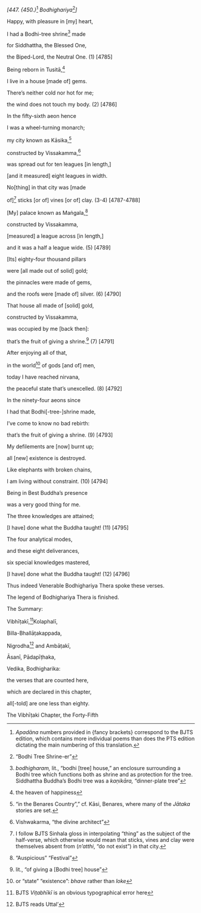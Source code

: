 *\[447. {450.}*[^1] *Bodhighariya*[^2]*\]*

Happy, with pleasure in \[my\] heart,

I had a Bodhi-tree shrine[^3] made

for Siddhattha, the Blessed One,

the Biped-Lord, the Neutral One. (1) \[4785\]

Being reborn in Tusitā,[^4]

I live in a house \[made of\] gems.

There’s neither cold nor hot for me;

the wind does not touch my body. (2) \[4786\]

In the fifty-sixth aeon hence

I was a wheel-turning monarch;

my city known as Kāsika,[^5]

constructed by Vissakamma,[^6]

was spread out for ten leagues \[in length,\]

\[and it measured\] eight leagues in width.

No\[thing\] in that city was \[made

of\][^7] sticks \[or of\] vines \[or of\] clay. (3-4) \[4787-4788\]

\[My\] palace known as Maṅgala,[^8]

constructed by Vissakamma,

\[measured\] a league across \[in length,\]

and it was a half a league wide. (5) \[4789\]

\[Its\] eighty-four thousand pillars

were \[all made out of solid\] gold;

the pinnacles were made of gems,

and the roofs were \[made of\] silver. (6) \[4790\]

That house all made of \[solid\] gold,

constructed by Vissakamma,

was occupied by me \[back then\]:

that’s the fruit of giving a shrine.[^9] (7) \[4791\]

After enjoying all of that,

in the world[^10] of gods \[and of\] men,

today I have reached nirvana,

the peaceful state that’s unexcelled. (8) \[4792\]

In the ninety-four aeons since

I had that Bodhi\[-tree-\]shrine made,

I’ve come to know no bad rebirth:

that’s the fruit of giving a shrine. (9) \[4793\]

My defilements are \[now\] burnt up;

all \[new\] existence is destroyed.

Like elephants with broken chains,

I am living without constraint. (10) \[4794\]

Being in Best Buddha’s presence

was a very good thing for me.

The three knowledges are attained;

\[I have\] done what the Buddha taught! (11) \[4795\]

The four analytical modes,

and these eight deliverances,

six special knowledges mastered,

\[I have\] done what the Buddha taught! (12) \[4796\]

Thus indeed Venerable Bodhighariya Thera spoke these verses.

The legend of Bodhighariya Thera is finished.

The Summary:

Vibhīṭakī,[^11]Kolaphalī,

Billa-Bhallāṭakappada,

Nigrodha[^12] and Ambāṭakī,

Āsanī, Pādapīṭhaka,

Vedika, Bodhigharika:

the verses that are counted here,

which are declared in this chapter,

all\[-told\] are one less than eighty.

The Vibhīṭaki Chapter, the Forty-Fifth

[^1]: *Apadāna* numbers provided in {fancy brackets} correspond to the
    BJTS edition, which contains more individual poems than does the PTS
    edition dictating the main numbering of this translation.

[^2]: “Bodhi Tree Shrine-er”

[^3]: *bodhigharam,* lit., “bodhi \[tree\] house,” an enclosure
    surrounding a Bodhi tree which functions both as shrine and as
    protection for the tree. Siddhattha Buddha’s Bodhi tree was a
    *kaṇikāra,* “dinner-plate tree”

[^4]: the heaven of happiness

[^5]: “in the Benares Country”,” cf. Kāsi, Benares, where many of the
    *Jātaka* stories are set.

[^6]: Vishwakarma, “the divine architect”

[^7]: I follow BJTS Sinhala gloss in interpolating “thing” as the
    subject of the half-verse, which otherwise would mean that sticks,
    vines and clay were themselves absent from (*n’atthi*, “do not
    exist”) in that city.

[^8]: “Auspicious” “Festival”

[^9]: lit., “of giving a \[Bodhi tree\] house”

[^10]: or “state” “existence”: *bhave* rather than *loke*

[^11]: BJTS *Viṭabhīkī* is an obvious typographical error here

[^12]: BJTS reads Uttal’
